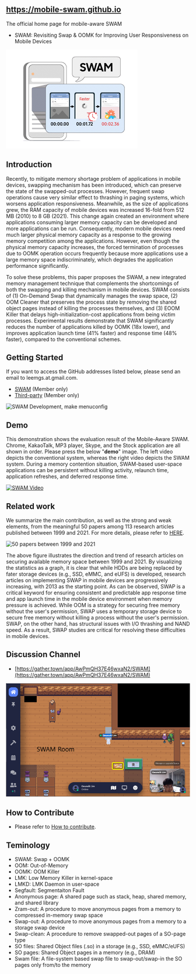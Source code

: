 ## https://mobile-swam.github.io
The official home page for mobile-aware SWAM 
* SWAM: Revisiting Swap & OOMK for Improving User Responsiveness on Mobile Devices

![SWAM, the SWAM mascot](/img/mobile-swam-logo4-small.gif) 


## Introduction
Recently, to mitigate memory shortage problem of applications in mobile devices, swapping mechanism has been introduced, which can preserve the state of the swapped-out processes. 
However, frequent swap operations cause very similar effect to thrashing in paging systems, which worsens application responsiveness. 
Meanwhile, as the size of applications grew, the RAM capacity of mobile devices was increased 16-fold from 512 MB (2010) to 8 GB (2021). This change again created an environment where applications consuming larger memory capacity can be developed and more applications can be run. 
Consequently, modern mobile devices need much larger physical memory capacity as a response to the growing memory competition among the applications. However, even though the physical memory capacity increases, the forced termination of processes due to OOMK operation occurs frequently because more applications use a large memory space indiscriminately, which degrades the application performance significantly.

To solve these problems, this paper proposes the SWAM, a new integrated memory management technique that complements the shortcomings of both the swapping and killing mechanism in mobile devices. 
SWAM consists of (1) On-Demand Swap that dynamically manages the swap space, (2) OOM Cleaner that preserves the process state by removing the shared object pages instead of killing the processes themselves, and (3) EOOM Killer that delays high-initialization-cost applications from being victim processes. Experimental results demonstrate that SWAM significantly reduces the number of applications killed by OOMK (18x lower), and improves application launch time (41% faster) and response time (48% faster), compared to the conventional schemes.


## Getting Started
If you want to access the GitHub addresses listed below, please send an email to leemgs.at.gmail.com.
* [SWAM](https://github.com/mobile-swam/swam) (Member only)
* [Third-party](https://github.com/mobile-swam/third-party) (Member only)

![SWAM Development, make menuconfig](/img/make-menuconfig-swam.png)


## Demo
This demonstration shows the evaluation result of the Mobile-Aware SWAM. 
Chrome, KakaoTalk, MP3 player, Skype, and the Stock application are all shown in order.
Please press the below "**demo**" image.
The left video depicts the conventional system, whereas the right video depicts the SWAM system. 
During a memory contention situation, SWAM-based user-space applications can be persistent without killing activity, relaunch time, application refreshes, and deferred response time.

[![SWAM Video](/img/demo.jpg)](https://youtu.be/KOInpOcQMEI)

## Related work
We summarize the main contribution, as well as the strong and weak elements, from the meaningful 50 papers among 113 research articles published between 1999 and 2021. For more details, please refer to [HERE](https://github.com/mobile-swam/mobile-swam.github.io/wiki/Related-works).

![50 papers between 1999 and 2021](/img/related-work-50-papers.png)

The above figure illustrates the direction and trend of research articles on securing available memory space between 1999 and 2021. 
By visualizing the statistics as a graph, it is clear that while HDDs are being replaced by fater storage devices (e.g., SSD, eMMC, and eUFS) is developed, research articles on implementing SWAP in mobile devices are progressively increasing, with 2013 as the starting point. 
As can be observed, SWAP is a critical keyword for ensuring consistent and predictable app response time and app launch time in the mobile device environment when memory pressure is achieved. 
While OOM is a strategy for securing free memory without the user's permission, SWAP uses a temporary storage device to secure free memory without killing a process without the user's permission. 
SWAP, on the other hand, has structural issues with I/O thrashing and NAND speed. 
As a result, SWAP studies are critical for resolving these difficulties in mobile devices.

## Discussion Channel
* [https://gather.town/app/AwPmQH37E46wxaN2/SWAM](https://gather.town/app/AwPmQH37E46wxaN2/SWAM)

![GatherTown](img/gather-town-swam.png)


## How to Contribute
* Please refer to [How to contribute](doc/contributing.md).


## Teminology
* SWAM: Swap + OOMK
* OOM: Out-of-Memory
* OOMK: OOM Killer
* LMK: Low Memory Killer in kernel-space
* LMKD: LMK Daemon in user-space
* Segfault: Segmentaiton Fault
* Anonymous page: A shared page such as stack, heap, shared memory, and shared library
* Zram-out: A procedure to move anonymous pages from a memory to compressed in-memory swap space
* Swap-out: A procedure to move anonymous pages from a memory to a storage swap device
* Swap-clean: A procedure to remove swapped-out pages of a SO-page type
* SO files: Shared Object files (.so) in a storage (e.g., SSD, eMMC/eUFS)
* SO pages: Shared Object pages in a memory (e.g., DRAM)
* Swam file: A file-system based swap file to swap-out/swap-in the SO pages only from/to the memory
